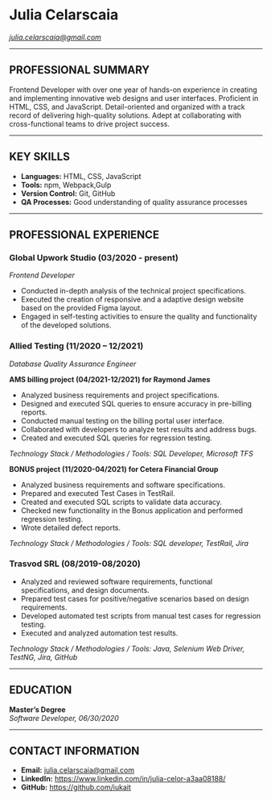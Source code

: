 # Julia Celarscaia
*julia.celarscaia@gmail.com*  

---

## PROFESSIONAL SUMMARY
 Frontend Developer with over one year of hands-on experience in creating and implementing innovative web designs and user interfaces. Proficient in HTML, CSS, and JavaScript. Detail-oriented and organized with a track record of delivering high-quality solutions. Adept at collaborating with cross-functional teams to drive project success.

---

## KEY SKILLS
- **Languages:** HTML, CSS, JavaScript
- **Tools:** npm, Webpack,Gulp
- **Version Control:** Git, GitHub
- **QA Processes:** Good understanding of quality assurance processes

---

## PROFESSIONAL EXPERIENCE

### Global Upwork Studio (03/2020 - present)
*Frontend Developer*

- Conducted in-depth analysis of the technical project specifications.
- Executed the creation of responsive and a adaptive design website based on the provided Figma layout.
- Engaged in self-testing activities to ensure the quality and functionality of the developed solutions.

### Allied Testing (11/2020 – 12/2021) 
*Database Quality Assurance Engineer*

**AMS billing project (04/2021-12/2021) for Raymond James**
- Analyzed business requirements and project specifications.
- Designed and executed SQL queries to ensure accuracy in pre-billing reports.
- Conducted manual testing on the billing portal user interface.
- Collaborated with developers to analyze test results and address bugs.
- Created and executed SQL queries for regression testing.

*Technology Stack / Methodologies / Tools: SQL Developer, Microsoft TFS*

**BONUS project (11/2020-04/2021) for Cetera Financial Group**
- Analyzed business requirements and software specifications.
- Prepared and executed Test Cases in TestRail.
- Created and executed SQL scripts to validate data accuracy.
- Checked new functionality in the Bonus application and performed regression testing.
- Wrote detailed defect reports.

*Technology Stack / Methodologies / Tools: SQL developer, TestRail, Jira*

### Trasvod SRL (08/2019-08/2020) 
- Analyzed and reviewed software requirements, functional specifications, and design documents.
- Prepared test cases for positive/negative scenarios based on design requirements.
- Developed automated test scripts from manual test cases for regression testing.
- Executed and analyzed automation test results.

*Technology Stack / Methodologies / Tools: Java, Selenium Web Driver, TestNG, Jira, GitHub*

---

## EDUCATION 
**Master’s Degree**  
*Software Developer, 06/30/2020*

---

## CONTACT INFORMATION
- **Email:** julia.celarscaia@gmail.com
- **LinkedIn:** https://www.linkedin.com/in/julia-celor-a3aa08188/
- **GitHub:** https://github.com/iukait

